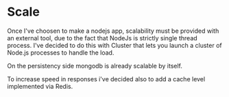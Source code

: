 # Scale
Once I've choosen to make a nodejs app, scalability must be provided with an external tool, due to the fact that NodeJs is strictly single thread process. I've decided to do this with Cluster that lets you launch a cluster of Node.js processes to handle the load.

On the persistency side mongodb is already scalable by itself.

To increase speed in responses i've decided also to add a cache level implemented via Redis.

